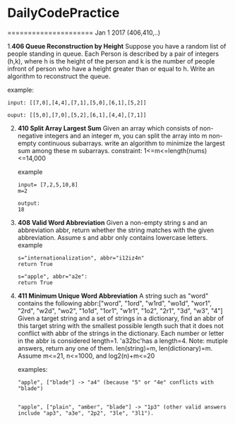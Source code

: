 # DailyCodePractice
=====================
Jan 1 2017 (406,410,..)
 
1.**406 Queue Reconstruction by Height**  Suppose you have a random list of people standing in queue. Each Person is described by a pair of integers (h,k), where h is the height of the person and k is the number of people infront of person who have a height greater than or equal to h. Write an algorithm to reconstruct the queue.

   example:

   ```
   input: [[7,0],[4,4],[7,1],[5,0],[6,1],[5,2]]

   ouput: [[5,0],[7,0],[5,2],[6,1],[4,4],[7,1]]
   ```

2. **410 Split Array Largest Sum** Given an array which consists of non-negative integers and an integer m, you can split the array into m non-empty continuous 
subarrays. write an algorithm to minimize the largest sum among these m subarrays.  constraint: 1<=m<=length(nums)<=14,000

   example
   ```
   input= [7,2,5,10,8]
   m=2

   output:
   18
   ```
3. **408 Valid Word Abbreviation** Given a non-empty string s and an abbreviation abbr, return whether the string matches with the given abbreviation. Assume s and abbr only contains lowercase letters.
	example
	```
	s="internationalization", abbr="i12iz4n"
	return True
	
	s="apple", abbr="a2e":
	return True
	```
4. **411 Minimum Unique Word Abbreviation** A string such as "word" contains the following abbr:["word", "1ord", "w1rd", "wo1d", "wor1", "2rd", "w2d", "wo2", "1o1d", "1or1", "w1r1", "1o2", "2r1", "3d", "w3", "4"]  Given a target string and a set of strings in a dictionary, find an abbr of this target string with the smallest possible length such that it does not conflict with abbr of the strings in the dictionary. Each number or letter in the abbr is considered length=1. 'a32bc'has a length=4. Note: mutiple answers, return any one of them. len(string)=m, len(dictionary)=m. Assume m<=21, n<=1000, and log2(n)+m<=20

	examples:
	```
	"apple", ["blade"] -> "a4" (because "5" or "4e" conflicts with "blade")


	"apple", ["plain", "amber", "blade"] -> "1p3" (other valid answers include "ap3", "a3e", "2p2", "3le", "3l1").
	```
 

